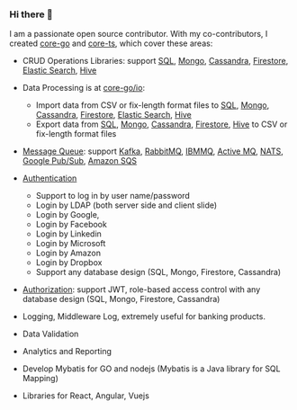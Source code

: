 ### Hi there 👋

<!--
**minhduc140583/minhduc140583** is a ✨ _special_ ✨ repository because its `README.md` (this file) appears on your GitHub profile.

Here are some ideas to get you started:

- 🔭 I’m currently working on ...
- 🌱 I’m currently learning ...
- 👯 I’m looking to collaborate on ...
- 🤔 I’m looking for help with ...
- 💬 Ask me about ...
- 📫 How to reach me: ...
- 😄 Pronouns: ...
- ⚡ Fun fact: ...
-->

I am a passionate open source contributor. With my co-contributors, I created [core-go](https://github.com/core-go) and [core-ts](https://github.com/core-ts), which cover these areas:
- CRUD Operations Libraries: support [SQL](https://github.com/core-go/sql), [Mongo](https://github.com/core-go/mongo), [Cassandra](https://github.com/core-go/cassandra), [Firestore](https://github.com/core-go/firestore), [Elastic Search](https://github.com/core-go/elasticsearch), [Hive](https://github.com/core-go/hive)

- Data Processing is at [core-go/io](https://github.com/core-go/io):
    - Import data from CSV or fix-length format files to [SQL](https://github.com/core-go/sql), [Mongo](https://github.com/core-go/mongo), [Cassandra](https://github.com/core-go/cassandra), [Firestore](https://github.com/core-go/firestore), [Elastic Search](https://github.com/core-go/elasticsearch), [Hive](https://github.com/core-go/hive)
    - Export data from [SQL](https://github.com/project-samples/go-sql-export), [Mongo](https://github.com/project-samples/go-mongo-export), [Cassandra](https://github.com/project-samples/go-cassandra-export), [Firestore](https://github.com/project-samples/go-firestore-export), [Hive](https://github.com/project-samples/go-hive-export) to CSV or fix-length format files


- [Message Queue](https://github.com/core-go/mq): support [Kafka](https://github.com/project-samples/go-kafka-sample), [RabbitMQ](https://github.com/project-samples/go-rabbit-mq-sample), [IBMMQ](https://github.com/project-samples/go-ibm-mq-sample), [Active MQ](https://github.com/project-samples/go-active-mq-sample), [NATS](https://github.com/project-samples/go-nats-sample), [Google Pub/Sub](https://github.com/project-samples/go-pubsub-sample), [Amazon SQS](https://github.com/project-samples/go-amazon-sqs-sample)


- [Authentication](https://github.com/core-go/authentication)
    - Support to log in by user name/password
    - Login by LDAP (both server side and client slide)
    - Login by Google,
    - Login by Facebook
    - Login by Linkedin
    - Login by Microsoft
    - Login by Amazon
    - Login by Dropbox
    - Support any database design (SQL, Mongo, Firestore, Cassandra)

- [Authorization](https://github.com/core-go/security): support JWT, role-based access control with any database design (SQL, Mongo, Firestore, Cassandra)


- Logging, Middleware Log, extremely useful for banking products.
- Data Validation
- Analytics and Reporting
- Develop Mybatis for GO and nodejs (Mybatis is a Java library for SQL Mapping)
- Libraries for React, Angular, Vuejs